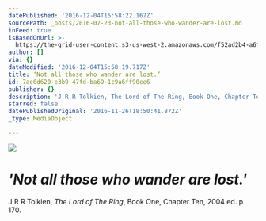 ```yaml
---
datePublished: '2016-12-04T15:58:22.167Z'
sourcePath: _posts/2016-07-23-not-all-those-who-wander-are-lost.md
inFeed: true
isBasedOnUrl: >-
  https://the-grid-user-content.s3-us-west-2.amazonaws.com/f52ad2b4-a6f2-4f9d-967d-6656edd0e084.jpg
author: []
via: {}
dateModified: '2016-12-04T15:58:19.717Z'
title: ‘Not all those who wander are lost.’
id: 7ae0d620-e3b9-47fd-ba69-1c9a6ff90ee6
publisher: {}
description: 'J R R Tolkien, The Lord of The Ring, Book One, Chapter Ten, 2004 ed. p 170.'
starred: false
datePublishedOriginal: '2016-11-26T18:50:41.872Z'
_type: MediaObject

---
```

![](https://the-grid-user-content.s3-us-west-2.amazonaws.com/f52ad2b4-a6f2-4f9d-967d-6656edd0e084.jpg)

# _'Not all those who wander are lost.'_

J R R Tolkien, _The Lord of The Ring_, Book One, Chapter Ten, 2004 ed. p 170\.